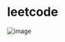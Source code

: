 # leetcode    

![image](https://user-images.githubusercontent.com/1435846/161635180-73d39f00-96fc-4b8e-8e71-259e769eb42c.png)
